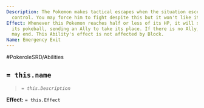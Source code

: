 ```yaml
---
Description: The Pokemon makes tactical escapes when the situation escelates out of
  control. You may force him to fight despite this but it won't like it.
Effect: Whenever this Pokemon reaches half or less of its HP, it will switch out to
  its pokeball, sending an Ally to take its place. If there is no Ally, the battle
  may end. This Ability's effect is not affected by Block.
Name: Emergency Exit
---
```


#PokeroleSRD/Abilities

## `= this.name`

> *`= this.Description`*

**Effect:** `= this.Effect`